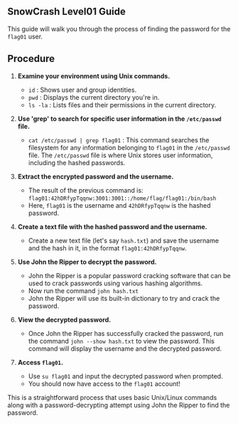 ## SnowCrash Level01 Guide
This guide will walk you through the process of finding the password for the `flag01` user.

## Procedure

1. **Examine your environment using Unix commands.**
   
    - `id` : Shows user and group identities. 
    - `pwd` : Displays the current directory you're in. 
    - `ls -la` : Lists files and their permissions in the current directory.
  
2. **Use 'grep' to search for specific user information in the `/etc/passwd` file.**
    - `cat /etc/passwd | grep flag01` : This command searches the filesystem for any information belonging to `flag01` in the `/etc/passwd` file.
    The `/etc/passwd` file is where Unix stores user information, including the hashed passwords.

3. **Extract the encrypted password and the username.**
   
    - The result of the previous command is: `flag01:42hDRfypTqqnw:3001:3001::/home/flag/flag01:/bin/bash`
    - Here, `flag01` is the username and `42hDRfypTqqnw` is the hashed password.

4. **Create a text file with the hashed password and the username.**
    
    - Create a new text file (let's say `hash.txt`) and save the username and the hash in it, in the format `flag01:42hDRfypTqqnw`.

5. **Use John the Ripper to decrypt the password.**

    - John the Ripper is a popular password cracking software that can be used to crack passwords using various hashing algorithms.
    - Now run the command `john hash.txt`
    - John the Ripper will use its built-in dictionary to try and crack the password.
    
6. **View the decrypted password.**
    - Once John the Ripper has successfully cracked the password, run the command `john --show hash.txt` to view the password. This command will display the username and the decrypted password.

7. **Access `flag01`.**
    - Use `su flag01` and input the decrypted password when prompted.
    - You should now have access to the `flag01` account!

This is a straightforward process that uses basic Unix/Linux commands along with a password-decrypting attempt using John the Ripper to find the password.